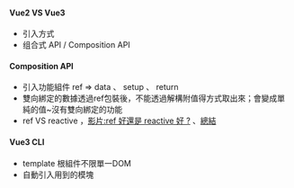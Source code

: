 #### Vue2  VS Vue3
- 引入方式
- 组合式 API / Composition API



#### Composition API
- 引入功能組件  ref => data  、 setup 、 return
- 雙向綁定的數據透過ref包裝後，不能透過解構附值得方式取出來；會變成單純的值~沒有雙向綁定的功能
- ref  VS reactive ，[影片:ref 好還是 reactive 好 ?](https://youtu.be/8UgayQaUsuU?list=PLbOfcOk7bN42x3sMxZMHUNb6z8YzJrQJn&t=761) 、[總結](https://youtu.be/8UgayQaUsuU?list=PLbOfcOk7bN42x3sMxZMHUNb6z8YzJrQJn&t=1523)


#### Vue3 CLI
- template 根組件不限單一DOM
- 自動引入用到的模塊
